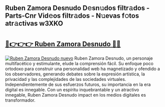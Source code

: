 ## Ruben Zamora Desnudo D𝚎sn𝚞dos filtr𝚊dos - Parts-Cnr Vid𝚎os filtr𝚊dos - N𝚞evas f𝚘tos atr𝚊ctivas w3XKO

# <h2><a href="http://mb37wt.tromn.icu/?c=Ruben+Zamora+Desnudo">🔗👉👉👉 Ruben Zamora Desnudo 🔗🔗</a></h2>

[![Ruben Zamora Desnudo nuevo](https://i.imgur.com/pEAQMta.gif)](http://mb37wt.tromn.icu/?c=Ruben+Zamora+Desnudo)
Ruben Zamora Desnudo, un personaje multifacético y estimulante, elude la comprensión fácil. Su enfoque poco ortodoxo para construir una personalidad web ha magnetizado y ofendido a los observadores, generando debates sobre la expresión artística, la privacidad y las complejidades de las sociedades virtuales. Independientemente de sus esfuerzos futuros, su importancia en la era digital es innegable. Con un espíritu inquebrantable y un atractivo innegable, Ruben Zamora Desnudo impact en los medios digitales es transformador.
